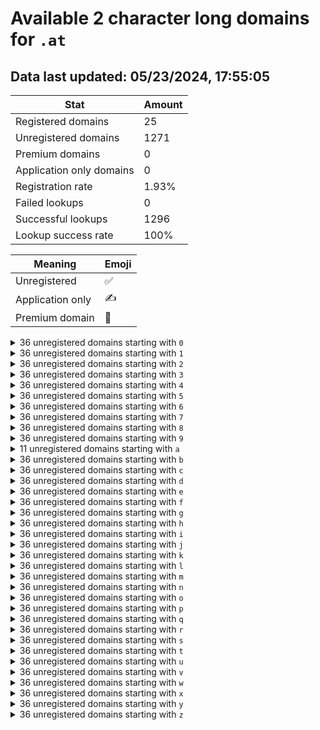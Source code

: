 # Available 2 character long domains for `.at`

## Data last updated: 05/23/2024, 17:55:05

|Stat|Amount|
|--|--|
|Registered domains|25|
|Unregistered domains|1271|
|Premium domains|0|
|Application only domains|0|
|Registration rate|1.93%|
|Failed lookups|0|
|Successful lookups|1296|
|Lookup success rate|100%|


|Meaning|Emoji|
|--|--|
|Unregistered|:white_check_mark:|
|Application only|:writing_hand:|
|Premium domain|:gem:|

<details>
<summary>36 unregistered domains starting with <bold><code>0</code></bold></summary>

|Type|Domain|
|--|--|
|:white_check_mark:|`00.at`|
|:white_check_mark:|`01.at`|
|:white_check_mark:|`02.at`|
|:white_check_mark:|`03.at`|
|:white_check_mark:|`04.at`|
|:white_check_mark:|`05.at`|
|:white_check_mark:|`06.at`|
|:white_check_mark:|`07.at`|
|:white_check_mark:|`08.at`|
|:white_check_mark:|`09.at`|
|:white_check_mark:|`0a.at`|
|:white_check_mark:|`0b.at`|
|:white_check_mark:|`0c.at`|
|:white_check_mark:|`0d.at`|
|:white_check_mark:|`0e.at`|
|:white_check_mark:|`0f.at`|
|:white_check_mark:|`0g.at`|
|:white_check_mark:|`0h.at`|
|:white_check_mark:|`0i.at`|
|:white_check_mark:|`0j.at`|
|:white_check_mark:|`0k.at`|
|:white_check_mark:|`0l.at`|
|:white_check_mark:|`0m.at`|
|:white_check_mark:|`0n.at`|
|:white_check_mark:|`0o.at`|
|:white_check_mark:|`0p.at`|
|:white_check_mark:|`0q.at`|
|:white_check_mark:|`0r.at`|
|:white_check_mark:|`0s.at`|
|:white_check_mark:|`0t.at`|
|:white_check_mark:|`0u.at`|
|:white_check_mark:|`0v.at`|
|:white_check_mark:|`0w.at`|
|:white_check_mark:|`0x.at`|
|:white_check_mark:|`0y.at`|
|:white_check_mark:|`0z.at`|
</details>
<details>
<summary>36 unregistered domains starting with <bold><code>1</code></bold></summary>

|Type|Domain|
|--|--|
|:white_check_mark:|`10.at`|
|:white_check_mark:|`11.at`|
|:white_check_mark:|`12.at`|
|:white_check_mark:|`13.at`|
|:white_check_mark:|`14.at`|
|:white_check_mark:|`15.at`|
|:white_check_mark:|`16.at`|
|:white_check_mark:|`17.at`|
|:white_check_mark:|`18.at`|
|:white_check_mark:|`19.at`|
|:white_check_mark:|`1a.at`|
|:white_check_mark:|`1b.at`|
|:white_check_mark:|`1c.at`|
|:white_check_mark:|`1d.at`|
|:white_check_mark:|`1e.at`|
|:white_check_mark:|`1f.at`|
|:white_check_mark:|`1g.at`|
|:white_check_mark:|`1h.at`|
|:white_check_mark:|`1i.at`|
|:white_check_mark:|`1j.at`|
|:white_check_mark:|`1k.at`|
|:white_check_mark:|`1l.at`|
|:white_check_mark:|`1m.at`|
|:white_check_mark:|`1n.at`|
|:white_check_mark:|`1o.at`|
|:white_check_mark:|`1p.at`|
|:white_check_mark:|`1q.at`|
|:white_check_mark:|`1r.at`|
|:white_check_mark:|`1s.at`|
|:white_check_mark:|`1t.at`|
|:white_check_mark:|`1u.at`|
|:white_check_mark:|`1v.at`|
|:white_check_mark:|`1w.at`|
|:white_check_mark:|`1x.at`|
|:white_check_mark:|`1y.at`|
|:white_check_mark:|`1z.at`|
</details>
<details>
<summary>36 unregistered domains starting with <bold><code>2</code></bold></summary>

|Type|Domain|
|--|--|
|:white_check_mark:|`20.at`|
|:white_check_mark:|`21.at`|
|:white_check_mark:|`22.at`|
|:white_check_mark:|`23.at`|
|:white_check_mark:|`24.at`|
|:white_check_mark:|`25.at`|
|:white_check_mark:|`26.at`|
|:white_check_mark:|`27.at`|
|:white_check_mark:|`28.at`|
|:white_check_mark:|`29.at`|
|:white_check_mark:|`2a.at`|
|:white_check_mark:|`2b.at`|
|:white_check_mark:|`2c.at`|
|:white_check_mark:|`2d.at`|
|:white_check_mark:|`2e.at`|
|:white_check_mark:|`2f.at`|
|:white_check_mark:|`2g.at`|
|:white_check_mark:|`2h.at`|
|:white_check_mark:|`2i.at`|
|:white_check_mark:|`2j.at`|
|:white_check_mark:|`2k.at`|
|:white_check_mark:|`2l.at`|
|:white_check_mark:|`2m.at`|
|:white_check_mark:|`2n.at`|
|:white_check_mark:|`2o.at`|
|:white_check_mark:|`2p.at`|
|:white_check_mark:|`2q.at`|
|:white_check_mark:|`2r.at`|
|:white_check_mark:|`2s.at`|
|:white_check_mark:|`2t.at`|
|:white_check_mark:|`2u.at`|
|:white_check_mark:|`2v.at`|
|:white_check_mark:|`2w.at`|
|:white_check_mark:|`2x.at`|
|:white_check_mark:|`2y.at`|
|:white_check_mark:|`2z.at`|
</details>
<details>
<summary>36 unregistered domains starting with <bold><code>3</code></bold></summary>

|Type|Domain|
|--|--|
|:white_check_mark:|`30.at`|
|:white_check_mark:|`31.at`|
|:white_check_mark:|`32.at`|
|:white_check_mark:|`33.at`|
|:white_check_mark:|`34.at`|
|:white_check_mark:|`35.at`|
|:white_check_mark:|`36.at`|
|:white_check_mark:|`37.at`|
|:white_check_mark:|`38.at`|
|:white_check_mark:|`39.at`|
|:white_check_mark:|`3a.at`|
|:white_check_mark:|`3b.at`|
|:white_check_mark:|`3c.at`|
|:white_check_mark:|`3d.at`|
|:white_check_mark:|`3e.at`|
|:white_check_mark:|`3f.at`|
|:white_check_mark:|`3g.at`|
|:white_check_mark:|`3h.at`|
|:white_check_mark:|`3i.at`|
|:white_check_mark:|`3j.at`|
|:white_check_mark:|`3k.at`|
|:white_check_mark:|`3l.at`|
|:white_check_mark:|`3m.at`|
|:white_check_mark:|`3n.at`|
|:white_check_mark:|`3o.at`|
|:white_check_mark:|`3p.at`|
|:white_check_mark:|`3q.at`|
|:white_check_mark:|`3r.at`|
|:white_check_mark:|`3s.at`|
|:white_check_mark:|`3t.at`|
|:white_check_mark:|`3u.at`|
|:white_check_mark:|`3v.at`|
|:white_check_mark:|`3w.at`|
|:white_check_mark:|`3x.at`|
|:white_check_mark:|`3y.at`|
|:white_check_mark:|`3z.at`|
</details>
<details>
<summary>36 unregistered domains starting with <bold><code>4</code></bold></summary>

|Type|Domain|
|--|--|
|:white_check_mark:|`40.at`|
|:white_check_mark:|`41.at`|
|:white_check_mark:|`42.at`|
|:white_check_mark:|`43.at`|
|:white_check_mark:|`44.at`|
|:white_check_mark:|`45.at`|
|:white_check_mark:|`46.at`|
|:white_check_mark:|`47.at`|
|:white_check_mark:|`48.at`|
|:white_check_mark:|`49.at`|
|:white_check_mark:|`4a.at`|
|:white_check_mark:|`4b.at`|
|:white_check_mark:|`4c.at`|
|:white_check_mark:|`4d.at`|
|:white_check_mark:|`4e.at`|
|:white_check_mark:|`4f.at`|
|:white_check_mark:|`4g.at`|
|:white_check_mark:|`4h.at`|
|:white_check_mark:|`4i.at`|
|:white_check_mark:|`4j.at`|
|:white_check_mark:|`4k.at`|
|:white_check_mark:|`4l.at`|
|:white_check_mark:|`4m.at`|
|:white_check_mark:|`4n.at`|
|:white_check_mark:|`4o.at`|
|:white_check_mark:|`4p.at`|
|:white_check_mark:|`4q.at`|
|:white_check_mark:|`4r.at`|
|:white_check_mark:|`4s.at`|
|:white_check_mark:|`4t.at`|
|:white_check_mark:|`4u.at`|
|:white_check_mark:|`4v.at`|
|:white_check_mark:|`4w.at`|
|:white_check_mark:|`4x.at`|
|:white_check_mark:|`4y.at`|
|:white_check_mark:|`4z.at`|
</details>
<details>
<summary>36 unregistered domains starting with <bold><code>5</code></bold></summary>

|Type|Domain|
|--|--|
|:white_check_mark:|`50.at`|
|:white_check_mark:|`51.at`|
|:white_check_mark:|`52.at`|
|:white_check_mark:|`53.at`|
|:white_check_mark:|`54.at`|
|:white_check_mark:|`55.at`|
|:white_check_mark:|`56.at`|
|:white_check_mark:|`57.at`|
|:white_check_mark:|`58.at`|
|:white_check_mark:|`59.at`|
|:white_check_mark:|`5a.at`|
|:white_check_mark:|`5b.at`|
|:white_check_mark:|`5c.at`|
|:white_check_mark:|`5d.at`|
|:white_check_mark:|`5e.at`|
|:white_check_mark:|`5f.at`|
|:white_check_mark:|`5g.at`|
|:white_check_mark:|`5h.at`|
|:white_check_mark:|`5i.at`|
|:white_check_mark:|`5j.at`|
|:white_check_mark:|`5k.at`|
|:white_check_mark:|`5l.at`|
|:white_check_mark:|`5m.at`|
|:white_check_mark:|`5n.at`|
|:white_check_mark:|`5o.at`|
|:white_check_mark:|`5p.at`|
|:white_check_mark:|`5q.at`|
|:white_check_mark:|`5r.at`|
|:white_check_mark:|`5s.at`|
|:white_check_mark:|`5t.at`|
|:white_check_mark:|`5u.at`|
|:white_check_mark:|`5v.at`|
|:white_check_mark:|`5w.at`|
|:white_check_mark:|`5x.at`|
|:white_check_mark:|`5y.at`|
|:white_check_mark:|`5z.at`|
</details>
<details>
<summary>36 unregistered domains starting with <bold><code>6</code></bold></summary>

|Type|Domain|
|--|--|
|:white_check_mark:|`60.at`|
|:white_check_mark:|`61.at`|
|:white_check_mark:|`62.at`|
|:white_check_mark:|`63.at`|
|:white_check_mark:|`64.at`|
|:white_check_mark:|`65.at`|
|:white_check_mark:|`66.at`|
|:white_check_mark:|`67.at`|
|:white_check_mark:|`68.at`|
|:white_check_mark:|`69.at`|
|:white_check_mark:|`6a.at`|
|:white_check_mark:|`6b.at`|
|:white_check_mark:|`6c.at`|
|:white_check_mark:|`6d.at`|
|:white_check_mark:|`6e.at`|
|:white_check_mark:|`6f.at`|
|:white_check_mark:|`6g.at`|
|:white_check_mark:|`6h.at`|
|:white_check_mark:|`6i.at`|
|:white_check_mark:|`6j.at`|
|:white_check_mark:|`6k.at`|
|:white_check_mark:|`6l.at`|
|:white_check_mark:|`6m.at`|
|:white_check_mark:|`6n.at`|
|:white_check_mark:|`6o.at`|
|:white_check_mark:|`6p.at`|
|:white_check_mark:|`6q.at`|
|:white_check_mark:|`6r.at`|
|:white_check_mark:|`6s.at`|
|:white_check_mark:|`6t.at`|
|:white_check_mark:|`6u.at`|
|:white_check_mark:|`6v.at`|
|:white_check_mark:|`6w.at`|
|:white_check_mark:|`6x.at`|
|:white_check_mark:|`6y.at`|
|:white_check_mark:|`6z.at`|
</details>
<details>
<summary>36 unregistered domains starting with <bold><code>7</code></bold></summary>

|Type|Domain|
|--|--|
|:white_check_mark:|`70.at`|
|:white_check_mark:|`71.at`|
|:white_check_mark:|`72.at`|
|:white_check_mark:|`73.at`|
|:white_check_mark:|`74.at`|
|:white_check_mark:|`75.at`|
|:white_check_mark:|`76.at`|
|:white_check_mark:|`77.at`|
|:white_check_mark:|`78.at`|
|:white_check_mark:|`79.at`|
|:white_check_mark:|`7a.at`|
|:white_check_mark:|`7b.at`|
|:white_check_mark:|`7c.at`|
|:white_check_mark:|`7d.at`|
|:white_check_mark:|`7e.at`|
|:white_check_mark:|`7f.at`|
|:white_check_mark:|`7g.at`|
|:white_check_mark:|`7h.at`|
|:white_check_mark:|`7i.at`|
|:white_check_mark:|`7j.at`|
|:white_check_mark:|`7k.at`|
|:white_check_mark:|`7l.at`|
|:white_check_mark:|`7m.at`|
|:white_check_mark:|`7n.at`|
|:white_check_mark:|`7o.at`|
|:white_check_mark:|`7p.at`|
|:white_check_mark:|`7q.at`|
|:white_check_mark:|`7r.at`|
|:white_check_mark:|`7s.at`|
|:white_check_mark:|`7t.at`|
|:white_check_mark:|`7u.at`|
|:white_check_mark:|`7v.at`|
|:white_check_mark:|`7w.at`|
|:white_check_mark:|`7x.at`|
|:white_check_mark:|`7y.at`|
|:white_check_mark:|`7z.at`|
</details>
<details>
<summary>36 unregistered domains starting with <bold><code>8</code></bold></summary>

|Type|Domain|
|--|--|
|:white_check_mark:|`80.at`|
|:white_check_mark:|`81.at`|
|:white_check_mark:|`82.at`|
|:white_check_mark:|`83.at`|
|:white_check_mark:|`84.at`|
|:white_check_mark:|`85.at`|
|:white_check_mark:|`86.at`|
|:white_check_mark:|`87.at`|
|:white_check_mark:|`88.at`|
|:white_check_mark:|`89.at`|
|:white_check_mark:|`8a.at`|
|:white_check_mark:|`8b.at`|
|:white_check_mark:|`8c.at`|
|:white_check_mark:|`8d.at`|
|:white_check_mark:|`8e.at`|
|:white_check_mark:|`8f.at`|
|:white_check_mark:|`8g.at`|
|:white_check_mark:|`8h.at`|
|:white_check_mark:|`8i.at`|
|:white_check_mark:|`8j.at`|
|:white_check_mark:|`8k.at`|
|:white_check_mark:|`8l.at`|
|:white_check_mark:|`8m.at`|
|:white_check_mark:|`8n.at`|
|:white_check_mark:|`8o.at`|
|:white_check_mark:|`8p.at`|
|:white_check_mark:|`8q.at`|
|:white_check_mark:|`8r.at`|
|:white_check_mark:|`8s.at`|
|:white_check_mark:|`8t.at`|
|:white_check_mark:|`8u.at`|
|:white_check_mark:|`8v.at`|
|:white_check_mark:|`8w.at`|
|:white_check_mark:|`8x.at`|
|:white_check_mark:|`8y.at`|
|:white_check_mark:|`8z.at`|
</details>
<details>
<summary>36 unregistered domains starting with <bold><code>9</code></bold></summary>

|Type|Domain|
|--|--|
|:white_check_mark:|`90.at`|
|:white_check_mark:|`91.at`|
|:white_check_mark:|`92.at`|
|:white_check_mark:|`93.at`|
|:white_check_mark:|`94.at`|
|:white_check_mark:|`95.at`|
|:white_check_mark:|`96.at`|
|:white_check_mark:|`97.at`|
|:white_check_mark:|`98.at`|
|:white_check_mark:|`99.at`|
|:white_check_mark:|`9a.at`|
|:white_check_mark:|`9b.at`|
|:white_check_mark:|`9c.at`|
|:white_check_mark:|`9d.at`|
|:white_check_mark:|`9e.at`|
|:white_check_mark:|`9f.at`|
|:white_check_mark:|`9g.at`|
|:white_check_mark:|`9h.at`|
|:white_check_mark:|`9i.at`|
|:white_check_mark:|`9j.at`|
|:white_check_mark:|`9k.at`|
|:white_check_mark:|`9l.at`|
|:white_check_mark:|`9m.at`|
|:white_check_mark:|`9n.at`|
|:white_check_mark:|`9o.at`|
|:white_check_mark:|`9p.at`|
|:white_check_mark:|`9q.at`|
|:white_check_mark:|`9r.at`|
|:white_check_mark:|`9s.at`|
|:white_check_mark:|`9t.at`|
|:white_check_mark:|`9u.at`|
|:white_check_mark:|`9v.at`|
|:white_check_mark:|`9w.at`|
|:white_check_mark:|`9x.at`|
|:white_check_mark:|`9y.at`|
|:white_check_mark:|`9z.at`|
</details>
<details>
<summary>11 unregistered domains starting with <bold><code>a</code></bold></summary>

|Type|Domain|
|--|--|
|:white_check_mark:|`a0.at`|
|:white_check_mark:|`a1.at`|
|:white_check_mark:|`a2.at`|
|:white_check_mark:|`a3.at`|
|:white_check_mark:|`a4.at`|
|:white_check_mark:|`a5.at`|
|:white_check_mark:|`a6.at`|
|:white_check_mark:|`a7.at`|
|:white_check_mark:|`a8.at`|
|:white_check_mark:|`a9.at`|
|:white_check_mark:|`az.at`|
</details>
<details>
<summary>36 unregistered domains starting with <bold><code>b</code></bold></summary>

|Type|Domain|
|--|--|
|:white_check_mark:|`b0.at`|
|:white_check_mark:|`b1.at`|
|:white_check_mark:|`b2.at`|
|:white_check_mark:|`b3.at`|
|:white_check_mark:|`b4.at`|
|:white_check_mark:|`b5.at`|
|:white_check_mark:|`b6.at`|
|:white_check_mark:|`b7.at`|
|:white_check_mark:|`b8.at`|
|:white_check_mark:|`b9.at`|
|:white_check_mark:|`ba.at`|
|:white_check_mark:|`bb.at`|
|:white_check_mark:|`bc.at`|
|:white_check_mark:|`bd.at`|
|:white_check_mark:|`be.at`|
|:white_check_mark:|`bf.at`|
|:white_check_mark:|`bg.at`|
|:white_check_mark:|`bh.at`|
|:white_check_mark:|`bi.at`|
|:white_check_mark:|`bj.at`|
|:white_check_mark:|`bk.at`|
|:white_check_mark:|`bl.at`|
|:white_check_mark:|`bm.at`|
|:white_check_mark:|`bn.at`|
|:white_check_mark:|`bo.at`|
|:white_check_mark:|`bp.at`|
|:white_check_mark:|`bq.at`|
|:white_check_mark:|`br.at`|
|:white_check_mark:|`bs.at`|
|:white_check_mark:|`bt.at`|
|:white_check_mark:|`bu.at`|
|:white_check_mark:|`bv.at`|
|:white_check_mark:|`bw.at`|
|:white_check_mark:|`bx.at`|
|:white_check_mark:|`by.at`|
|:white_check_mark:|`bz.at`|
</details>
<details>
<summary>36 unregistered domains starting with <bold><code>c</code></bold></summary>

|Type|Domain|
|--|--|
|:white_check_mark:|`c0.at`|
|:white_check_mark:|`c1.at`|
|:white_check_mark:|`c2.at`|
|:white_check_mark:|`c3.at`|
|:white_check_mark:|`c4.at`|
|:white_check_mark:|`c5.at`|
|:white_check_mark:|`c6.at`|
|:white_check_mark:|`c7.at`|
|:white_check_mark:|`c8.at`|
|:white_check_mark:|`c9.at`|
|:white_check_mark:|`ca.at`|
|:white_check_mark:|`cb.at`|
|:white_check_mark:|`cc.at`|
|:white_check_mark:|`cd.at`|
|:white_check_mark:|`ce.at`|
|:white_check_mark:|`cf.at`|
|:white_check_mark:|`cg.at`|
|:white_check_mark:|`ch.at`|
|:white_check_mark:|`ci.at`|
|:white_check_mark:|`cj.at`|
|:white_check_mark:|`ck.at`|
|:white_check_mark:|`cl.at`|
|:white_check_mark:|`cm.at`|
|:white_check_mark:|`cn.at`|
|:white_check_mark:|`co.at`|
|:white_check_mark:|`cp.at`|
|:white_check_mark:|`cq.at`|
|:white_check_mark:|`cr.at`|
|:white_check_mark:|`cs.at`|
|:white_check_mark:|`ct.at`|
|:white_check_mark:|`cu.at`|
|:white_check_mark:|`cv.at`|
|:white_check_mark:|`cw.at`|
|:white_check_mark:|`cx.at`|
|:white_check_mark:|`cy.at`|
|:white_check_mark:|`cz.at`|
</details>
<details>
<summary>36 unregistered domains starting with <bold><code>d</code></bold></summary>

|Type|Domain|
|--|--|
|:white_check_mark:|`d0.at`|
|:white_check_mark:|`d1.at`|
|:white_check_mark:|`d2.at`|
|:white_check_mark:|`d3.at`|
|:white_check_mark:|`d4.at`|
|:white_check_mark:|`d5.at`|
|:white_check_mark:|`d6.at`|
|:white_check_mark:|`d7.at`|
|:white_check_mark:|`d8.at`|
|:white_check_mark:|`d9.at`|
|:white_check_mark:|`da.at`|
|:white_check_mark:|`db.at`|
|:white_check_mark:|`dc.at`|
|:white_check_mark:|`dd.at`|
|:white_check_mark:|`de.at`|
|:white_check_mark:|`df.at`|
|:white_check_mark:|`dg.at`|
|:white_check_mark:|`dh.at`|
|:white_check_mark:|`di.at`|
|:white_check_mark:|`dj.at`|
|:white_check_mark:|`dk.at`|
|:white_check_mark:|`dl.at`|
|:white_check_mark:|`dm.at`|
|:white_check_mark:|`dn.at`|
|:white_check_mark:|`do.at`|
|:white_check_mark:|`dp.at`|
|:white_check_mark:|`dq.at`|
|:white_check_mark:|`dr.at`|
|:white_check_mark:|`ds.at`|
|:white_check_mark:|`dt.at`|
|:white_check_mark:|`du.at`|
|:white_check_mark:|`dv.at`|
|:white_check_mark:|`dw.at`|
|:white_check_mark:|`dx.at`|
|:white_check_mark:|`dy.at`|
|:white_check_mark:|`dz.at`|
</details>
<details>
<summary>36 unregistered domains starting with <bold><code>e</code></bold></summary>

|Type|Domain|
|--|--|
|:white_check_mark:|`e0.at`|
|:white_check_mark:|`e1.at`|
|:white_check_mark:|`e2.at`|
|:white_check_mark:|`e3.at`|
|:white_check_mark:|`e4.at`|
|:white_check_mark:|`e5.at`|
|:white_check_mark:|`e6.at`|
|:white_check_mark:|`e7.at`|
|:white_check_mark:|`e8.at`|
|:white_check_mark:|`e9.at`|
|:white_check_mark:|`ea.at`|
|:white_check_mark:|`eb.at`|
|:white_check_mark:|`ec.at`|
|:white_check_mark:|`ed.at`|
|:white_check_mark:|`ee.at`|
|:white_check_mark:|`ef.at`|
|:white_check_mark:|`eg.at`|
|:white_check_mark:|`eh.at`|
|:white_check_mark:|`ei.at`|
|:white_check_mark:|`ej.at`|
|:white_check_mark:|`ek.at`|
|:white_check_mark:|`el.at`|
|:white_check_mark:|`em.at`|
|:white_check_mark:|`en.at`|
|:white_check_mark:|`eo.at`|
|:white_check_mark:|`ep.at`|
|:white_check_mark:|`eq.at`|
|:white_check_mark:|`er.at`|
|:white_check_mark:|`es.at`|
|:white_check_mark:|`et.at`|
|:white_check_mark:|`eu.at`|
|:white_check_mark:|`ev.at`|
|:white_check_mark:|`ew.at`|
|:white_check_mark:|`ex.at`|
|:white_check_mark:|`ey.at`|
|:white_check_mark:|`ez.at`|
</details>
<details>
<summary>36 unregistered domains starting with <bold><code>f</code></bold></summary>

|Type|Domain|
|--|--|
|:white_check_mark:|`f0.at`|
|:white_check_mark:|`f1.at`|
|:white_check_mark:|`f2.at`|
|:white_check_mark:|`f3.at`|
|:white_check_mark:|`f4.at`|
|:white_check_mark:|`f5.at`|
|:white_check_mark:|`f6.at`|
|:white_check_mark:|`f7.at`|
|:white_check_mark:|`f8.at`|
|:white_check_mark:|`f9.at`|
|:white_check_mark:|`fa.at`|
|:white_check_mark:|`fb.at`|
|:white_check_mark:|`fc.at`|
|:white_check_mark:|`fd.at`|
|:white_check_mark:|`fe.at`|
|:white_check_mark:|`ff.at`|
|:white_check_mark:|`fg.at`|
|:white_check_mark:|`fh.at`|
|:white_check_mark:|`fi.at`|
|:white_check_mark:|`fj.at`|
|:white_check_mark:|`fk.at`|
|:white_check_mark:|`fl.at`|
|:white_check_mark:|`fm.at`|
|:white_check_mark:|`fn.at`|
|:white_check_mark:|`fo.at`|
|:white_check_mark:|`fp.at`|
|:white_check_mark:|`fq.at`|
|:white_check_mark:|`fr.at`|
|:white_check_mark:|`fs.at`|
|:white_check_mark:|`ft.at`|
|:white_check_mark:|`fu.at`|
|:white_check_mark:|`fv.at`|
|:white_check_mark:|`fw.at`|
|:white_check_mark:|`fx.at`|
|:white_check_mark:|`fy.at`|
|:white_check_mark:|`fz.at`|
</details>
<details>
<summary>36 unregistered domains starting with <bold><code>g</code></bold></summary>

|Type|Domain|
|--|--|
|:white_check_mark:|`g0.at`|
|:white_check_mark:|`g1.at`|
|:white_check_mark:|`g2.at`|
|:white_check_mark:|`g3.at`|
|:white_check_mark:|`g4.at`|
|:white_check_mark:|`g5.at`|
|:white_check_mark:|`g6.at`|
|:white_check_mark:|`g7.at`|
|:white_check_mark:|`g8.at`|
|:white_check_mark:|`g9.at`|
|:white_check_mark:|`ga.at`|
|:white_check_mark:|`gb.at`|
|:white_check_mark:|`gc.at`|
|:white_check_mark:|`gd.at`|
|:white_check_mark:|`ge.at`|
|:white_check_mark:|`gf.at`|
|:white_check_mark:|`gg.at`|
|:white_check_mark:|`gh.at`|
|:white_check_mark:|`gi.at`|
|:white_check_mark:|`gj.at`|
|:white_check_mark:|`gk.at`|
|:white_check_mark:|`gl.at`|
|:white_check_mark:|`gm.at`|
|:white_check_mark:|`gn.at`|
|:white_check_mark:|`go.at`|
|:white_check_mark:|`gp.at`|
|:white_check_mark:|`gq.at`|
|:white_check_mark:|`gr.at`|
|:white_check_mark:|`gs.at`|
|:white_check_mark:|`gt.at`|
|:white_check_mark:|`gu.at`|
|:white_check_mark:|`gv.at`|
|:white_check_mark:|`gw.at`|
|:white_check_mark:|`gx.at`|
|:white_check_mark:|`gy.at`|
|:white_check_mark:|`gz.at`|
</details>
<details>
<summary>36 unregistered domains starting with <bold><code>h</code></bold></summary>

|Type|Domain|
|--|--|
|:white_check_mark:|`h0.at`|
|:white_check_mark:|`h1.at`|
|:white_check_mark:|`h2.at`|
|:white_check_mark:|`h3.at`|
|:white_check_mark:|`h4.at`|
|:white_check_mark:|`h5.at`|
|:white_check_mark:|`h6.at`|
|:white_check_mark:|`h7.at`|
|:white_check_mark:|`h8.at`|
|:white_check_mark:|`h9.at`|
|:white_check_mark:|`ha.at`|
|:white_check_mark:|`hb.at`|
|:white_check_mark:|`hc.at`|
|:white_check_mark:|`hd.at`|
|:white_check_mark:|`he.at`|
|:white_check_mark:|`hf.at`|
|:white_check_mark:|`hg.at`|
|:white_check_mark:|`hh.at`|
|:white_check_mark:|`hi.at`|
|:white_check_mark:|`hj.at`|
|:white_check_mark:|`hk.at`|
|:white_check_mark:|`hl.at`|
|:white_check_mark:|`hm.at`|
|:white_check_mark:|`hn.at`|
|:white_check_mark:|`ho.at`|
|:white_check_mark:|`hp.at`|
|:white_check_mark:|`hq.at`|
|:white_check_mark:|`hr.at`|
|:white_check_mark:|`hs.at`|
|:white_check_mark:|`ht.at`|
|:white_check_mark:|`hu.at`|
|:white_check_mark:|`hv.at`|
|:white_check_mark:|`hw.at`|
|:white_check_mark:|`hx.at`|
|:white_check_mark:|`hy.at`|
|:white_check_mark:|`hz.at`|
</details>
<details>
<summary>36 unregistered domains starting with <bold><code>i</code></bold></summary>

|Type|Domain|
|--|--|
|:white_check_mark:|`i0.at`|
|:white_check_mark:|`i1.at`|
|:white_check_mark:|`i2.at`|
|:white_check_mark:|`i3.at`|
|:white_check_mark:|`i4.at`|
|:white_check_mark:|`i5.at`|
|:white_check_mark:|`i6.at`|
|:white_check_mark:|`i7.at`|
|:white_check_mark:|`i8.at`|
|:white_check_mark:|`i9.at`|
|:white_check_mark:|`ia.at`|
|:white_check_mark:|`ib.at`|
|:white_check_mark:|`ic.at`|
|:white_check_mark:|`id.at`|
|:white_check_mark:|`ie.at`|
|:white_check_mark:|`if.at`|
|:white_check_mark:|`ig.at`|
|:white_check_mark:|`ih.at`|
|:white_check_mark:|`ii.at`|
|:white_check_mark:|`ij.at`|
|:white_check_mark:|`ik.at`|
|:white_check_mark:|`il.at`|
|:white_check_mark:|`im.at`|
|:white_check_mark:|`in.at`|
|:white_check_mark:|`io.at`|
|:white_check_mark:|`ip.at`|
|:white_check_mark:|`iq.at`|
|:white_check_mark:|`ir.at`|
|:white_check_mark:|`is.at`|
|:white_check_mark:|`it.at`|
|:white_check_mark:|`iu.at`|
|:white_check_mark:|`iv.at`|
|:white_check_mark:|`iw.at`|
|:white_check_mark:|`ix.at`|
|:white_check_mark:|`iy.at`|
|:white_check_mark:|`iz.at`|
</details>
<details>
<summary>36 unregistered domains starting with <bold><code>j</code></bold></summary>

|Type|Domain|
|--|--|
|:white_check_mark:|`j0.at`|
|:white_check_mark:|`j1.at`|
|:white_check_mark:|`j2.at`|
|:white_check_mark:|`j3.at`|
|:white_check_mark:|`j4.at`|
|:white_check_mark:|`j5.at`|
|:white_check_mark:|`j6.at`|
|:white_check_mark:|`j7.at`|
|:white_check_mark:|`j8.at`|
|:white_check_mark:|`j9.at`|
|:white_check_mark:|`ja.at`|
|:white_check_mark:|`jb.at`|
|:white_check_mark:|`jc.at`|
|:white_check_mark:|`jd.at`|
|:white_check_mark:|`je.at`|
|:white_check_mark:|`jf.at`|
|:white_check_mark:|`jg.at`|
|:white_check_mark:|`jh.at`|
|:white_check_mark:|`ji.at`|
|:white_check_mark:|`jj.at`|
|:white_check_mark:|`jk.at`|
|:white_check_mark:|`jl.at`|
|:white_check_mark:|`jm.at`|
|:white_check_mark:|`jn.at`|
|:white_check_mark:|`jo.at`|
|:white_check_mark:|`jp.at`|
|:white_check_mark:|`jq.at`|
|:white_check_mark:|`jr.at`|
|:white_check_mark:|`js.at`|
|:white_check_mark:|`jt.at`|
|:white_check_mark:|`ju.at`|
|:white_check_mark:|`jv.at`|
|:white_check_mark:|`jw.at`|
|:white_check_mark:|`jx.at`|
|:white_check_mark:|`jy.at`|
|:white_check_mark:|`jz.at`|
</details>
<details>
<summary>36 unregistered domains starting with <bold><code>k</code></bold></summary>

|Type|Domain|
|--|--|
|:white_check_mark:|`k0.at`|
|:white_check_mark:|`k1.at`|
|:white_check_mark:|`k2.at`|
|:white_check_mark:|`k3.at`|
|:white_check_mark:|`k4.at`|
|:white_check_mark:|`k5.at`|
|:white_check_mark:|`k6.at`|
|:white_check_mark:|`k7.at`|
|:white_check_mark:|`k8.at`|
|:white_check_mark:|`k9.at`|
|:white_check_mark:|`ka.at`|
|:white_check_mark:|`kb.at`|
|:white_check_mark:|`kc.at`|
|:white_check_mark:|`kd.at`|
|:white_check_mark:|`ke.at`|
|:white_check_mark:|`kf.at`|
|:white_check_mark:|`kg.at`|
|:white_check_mark:|`kh.at`|
|:white_check_mark:|`ki.at`|
|:white_check_mark:|`kj.at`|
|:white_check_mark:|`kk.at`|
|:white_check_mark:|`kl.at`|
|:white_check_mark:|`km.at`|
|:white_check_mark:|`kn.at`|
|:white_check_mark:|`ko.at`|
|:white_check_mark:|`kp.at`|
|:white_check_mark:|`kq.at`|
|:white_check_mark:|`kr.at`|
|:white_check_mark:|`ks.at`|
|:white_check_mark:|`kt.at`|
|:white_check_mark:|`ku.at`|
|:white_check_mark:|`kv.at`|
|:white_check_mark:|`kw.at`|
|:white_check_mark:|`kx.at`|
|:white_check_mark:|`ky.at`|
|:white_check_mark:|`kz.at`|
</details>
<details>
<summary>36 unregistered domains starting with <bold><code>l</code></bold></summary>

|Type|Domain|
|--|--|
|:white_check_mark:|`l0.at`|
|:white_check_mark:|`l1.at`|
|:white_check_mark:|`l2.at`|
|:white_check_mark:|`l3.at`|
|:white_check_mark:|`l4.at`|
|:white_check_mark:|`l5.at`|
|:white_check_mark:|`l6.at`|
|:white_check_mark:|`l7.at`|
|:white_check_mark:|`l8.at`|
|:white_check_mark:|`l9.at`|
|:white_check_mark:|`la.at`|
|:white_check_mark:|`lb.at`|
|:white_check_mark:|`lc.at`|
|:white_check_mark:|`ld.at`|
|:white_check_mark:|`le.at`|
|:white_check_mark:|`lf.at`|
|:white_check_mark:|`lg.at`|
|:white_check_mark:|`lh.at`|
|:white_check_mark:|`li.at`|
|:white_check_mark:|`lj.at`|
|:white_check_mark:|`lk.at`|
|:white_check_mark:|`ll.at`|
|:white_check_mark:|`lm.at`|
|:white_check_mark:|`ln.at`|
|:white_check_mark:|`lo.at`|
|:white_check_mark:|`lp.at`|
|:white_check_mark:|`lq.at`|
|:white_check_mark:|`lr.at`|
|:white_check_mark:|`ls.at`|
|:white_check_mark:|`lt.at`|
|:white_check_mark:|`lu.at`|
|:white_check_mark:|`lv.at`|
|:white_check_mark:|`lw.at`|
|:white_check_mark:|`lx.at`|
|:white_check_mark:|`ly.at`|
|:white_check_mark:|`lz.at`|
</details>
<details>
<summary>36 unregistered domains starting with <bold><code>m</code></bold></summary>

|Type|Domain|
|--|--|
|:white_check_mark:|`m0.at`|
|:white_check_mark:|`m1.at`|
|:white_check_mark:|`m2.at`|
|:white_check_mark:|`m3.at`|
|:white_check_mark:|`m4.at`|
|:white_check_mark:|`m5.at`|
|:white_check_mark:|`m6.at`|
|:white_check_mark:|`m7.at`|
|:white_check_mark:|`m8.at`|
|:white_check_mark:|`m9.at`|
|:white_check_mark:|`ma.at`|
|:white_check_mark:|`mb.at`|
|:white_check_mark:|`mc.at`|
|:white_check_mark:|`md.at`|
|:white_check_mark:|`me.at`|
|:white_check_mark:|`mf.at`|
|:white_check_mark:|`mg.at`|
|:white_check_mark:|`mh.at`|
|:white_check_mark:|`mi.at`|
|:white_check_mark:|`mj.at`|
|:white_check_mark:|`mk.at`|
|:white_check_mark:|`ml.at`|
|:white_check_mark:|`mm.at`|
|:white_check_mark:|`mn.at`|
|:white_check_mark:|`mo.at`|
|:white_check_mark:|`mp.at`|
|:white_check_mark:|`mq.at`|
|:white_check_mark:|`mr.at`|
|:white_check_mark:|`ms.at`|
|:white_check_mark:|`mt.at`|
|:white_check_mark:|`mu.at`|
|:white_check_mark:|`mv.at`|
|:white_check_mark:|`mw.at`|
|:white_check_mark:|`mx.at`|
|:white_check_mark:|`my.at`|
|:white_check_mark:|`mz.at`|
</details>
<details>
<summary>36 unregistered domains starting with <bold><code>n</code></bold></summary>

|Type|Domain|
|--|--|
|:white_check_mark:|`n0.at`|
|:white_check_mark:|`n1.at`|
|:white_check_mark:|`n2.at`|
|:white_check_mark:|`n3.at`|
|:white_check_mark:|`n4.at`|
|:white_check_mark:|`n5.at`|
|:white_check_mark:|`n6.at`|
|:white_check_mark:|`n7.at`|
|:white_check_mark:|`n8.at`|
|:white_check_mark:|`n9.at`|
|:white_check_mark:|`na.at`|
|:white_check_mark:|`nb.at`|
|:white_check_mark:|`nc.at`|
|:white_check_mark:|`nd.at`|
|:white_check_mark:|`ne.at`|
|:white_check_mark:|`nf.at`|
|:white_check_mark:|`ng.at`|
|:white_check_mark:|`nh.at`|
|:white_check_mark:|`ni.at`|
|:white_check_mark:|`nj.at`|
|:white_check_mark:|`nk.at`|
|:white_check_mark:|`nl.at`|
|:white_check_mark:|`nm.at`|
|:white_check_mark:|`nn.at`|
|:white_check_mark:|`no.at`|
|:white_check_mark:|`np.at`|
|:white_check_mark:|`nq.at`|
|:white_check_mark:|`nr.at`|
|:white_check_mark:|`ns.at`|
|:white_check_mark:|`nt.at`|
|:white_check_mark:|`nu.at`|
|:white_check_mark:|`nv.at`|
|:white_check_mark:|`nw.at`|
|:white_check_mark:|`nx.at`|
|:white_check_mark:|`ny.at`|
|:white_check_mark:|`nz.at`|
</details>
<details>
<summary>36 unregistered domains starting with <bold><code>o</code></bold></summary>

|Type|Domain|
|--|--|
|:white_check_mark:|`o0.at`|
|:white_check_mark:|`o1.at`|
|:white_check_mark:|`o2.at`|
|:white_check_mark:|`o3.at`|
|:white_check_mark:|`o4.at`|
|:white_check_mark:|`o5.at`|
|:white_check_mark:|`o6.at`|
|:white_check_mark:|`o7.at`|
|:white_check_mark:|`o8.at`|
|:white_check_mark:|`o9.at`|
|:white_check_mark:|`oa.at`|
|:white_check_mark:|`ob.at`|
|:white_check_mark:|`oc.at`|
|:white_check_mark:|`od.at`|
|:white_check_mark:|`oe.at`|
|:white_check_mark:|`of.at`|
|:white_check_mark:|`og.at`|
|:white_check_mark:|`oh.at`|
|:white_check_mark:|`oi.at`|
|:white_check_mark:|`oj.at`|
|:white_check_mark:|`ok.at`|
|:white_check_mark:|`ol.at`|
|:white_check_mark:|`om.at`|
|:white_check_mark:|`on.at`|
|:white_check_mark:|`oo.at`|
|:white_check_mark:|`op.at`|
|:white_check_mark:|`oq.at`|
|:white_check_mark:|`or.at`|
|:white_check_mark:|`os.at`|
|:white_check_mark:|`ot.at`|
|:white_check_mark:|`ou.at`|
|:white_check_mark:|`ov.at`|
|:white_check_mark:|`ow.at`|
|:white_check_mark:|`ox.at`|
|:white_check_mark:|`oy.at`|
|:white_check_mark:|`oz.at`|
</details>
<details>
<summary>36 unregistered domains starting with <bold><code>p</code></bold></summary>

|Type|Domain|
|--|--|
|:white_check_mark:|`p0.at`|
|:white_check_mark:|`p1.at`|
|:white_check_mark:|`p2.at`|
|:white_check_mark:|`p3.at`|
|:white_check_mark:|`p4.at`|
|:white_check_mark:|`p5.at`|
|:white_check_mark:|`p6.at`|
|:white_check_mark:|`p7.at`|
|:white_check_mark:|`p8.at`|
|:white_check_mark:|`p9.at`|
|:white_check_mark:|`pa.at`|
|:white_check_mark:|`pb.at`|
|:white_check_mark:|`pc.at`|
|:white_check_mark:|`pd.at`|
|:white_check_mark:|`pe.at`|
|:white_check_mark:|`pf.at`|
|:white_check_mark:|`pg.at`|
|:white_check_mark:|`ph.at`|
|:white_check_mark:|`pi.at`|
|:white_check_mark:|`pj.at`|
|:white_check_mark:|`pk.at`|
|:white_check_mark:|`pl.at`|
|:white_check_mark:|`pm.at`|
|:white_check_mark:|`pn.at`|
|:white_check_mark:|`po.at`|
|:white_check_mark:|`pp.at`|
|:white_check_mark:|`pq.at`|
|:white_check_mark:|`pr.at`|
|:white_check_mark:|`ps.at`|
|:white_check_mark:|`pt.at`|
|:white_check_mark:|`pu.at`|
|:white_check_mark:|`pv.at`|
|:white_check_mark:|`pw.at`|
|:white_check_mark:|`px.at`|
|:white_check_mark:|`py.at`|
|:white_check_mark:|`pz.at`|
</details>
<details>
<summary>36 unregistered domains starting with <bold><code>q</code></bold></summary>

|Type|Domain|
|--|--|
|:white_check_mark:|`q0.at`|
|:white_check_mark:|`q1.at`|
|:white_check_mark:|`q2.at`|
|:white_check_mark:|`q3.at`|
|:white_check_mark:|`q4.at`|
|:white_check_mark:|`q5.at`|
|:white_check_mark:|`q6.at`|
|:white_check_mark:|`q7.at`|
|:white_check_mark:|`q8.at`|
|:white_check_mark:|`q9.at`|
|:white_check_mark:|`qa.at`|
|:white_check_mark:|`qb.at`|
|:white_check_mark:|`qc.at`|
|:white_check_mark:|`qd.at`|
|:white_check_mark:|`qe.at`|
|:white_check_mark:|`qf.at`|
|:white_check_mark:|`qg.at`|
|:white_check_mark:|`qh.at`|
|:white_check_mark:|`qi.at`|
|:white_check_mark:|`qj.at`|
|:white_check_mark:|`qk.at`|
|:white_check_mark:|`ql.at`|
|:white_check_mark:|`qm.at`|
|:white_check_mark:|`qn.at`|
|:white_check_mark:|`qo.at`|
|:white_check_mark:|`qp.at`|
|:white_check_mark:|`qq.at`|
|:white_check_mark:|`qr.at`|
|:white_check_mark:|`qs.at`|
|:white_check_mark:|`qt.at`|
|:white_check_mark:|`qu.at`|
|:white_check_mark:|`qv.at`|
|:white_check_mark:|`qw.at`|
|:white_check_mark:|`qx.at`|
|:white_check_mark:|`qy.at`|
|:white_check_mark:|`qz.at`|
</details>
<details>
<summary>36 unregistered domains starting with <bold><code>r</code></bold></summary>

|Type|Domain|
|--|--|
|:white_check_mark:|`r0.at`|
|:white_check_mark:|`r1.at`|
|:white_check_mark:|`r2.at`|
|:white_check_mark:|`r3.at`|
|:white_check_mark:|`r4.at`|
|:white_check_mark:|`r5.at`|
|:white_check_mark:|`r6.at`|
|:white_check_mark:|`r7.at`|
|:white_check_mark:|`r8.at`|
|:white_check_mark:|`r9.at`|
|:white_check_mark:|`ra.at`|
|:white_check_mark:|`rb.at`|
|:white_check_mark:|`rc.at`|
|:white_check_mark:|`rd.at`|
|:white_check_mark:|`re.at`|
|:white_check_mark:|`rf.at`|
|:white_check_mark:|`rg.at`|
|:white_check_mark:|`rh.at`|
|:white_check_mark:|`ri.at`|
|:white_check_mark:|`rj.at`|
|:white_check_mark:|`rk.at`|
|:white_check_mark:|`rl.at`|
|:white_check_mark:|`rm.at`|
|:white_check_mark:|`rn.at`|
|:white_check_mark:|`ro.at`|
|:white_check_mark:|`rp.at`|
|:white_check_mark:|`rq.at`|
|:white_check_mark:|`rr.at`|
|:white_check_mark:|`rs.at`|
|:white_check_mark:|`rt.at`|
|:white_check_mark:|`ru.at`|
|:white_check_mark:|`rv.at`|
|:white_check_mark:|`rw.at`|
|:white_check_mark:|`rx.at`|
|:white_check_mark:|`ry.at`|
|:white_check_mark:|`rz.at`|
</details>
<details>
<summary>36 unregistered domains starting with <bold><code>s</code></bold></summary>

|Type|Domain|
|--|--|
|:white_check_mark:|`s0.at`|
|:white_check_mark:|`s1.at`|
|:white_check_mark:|`s2.at`|
|:white_check_mark:|`s3.at`|
|:white_check_mark:|`s4.at`|
|:white_check_mark:|`s5.at`|
|:white_check_mark:|`s6.at`|
|:white_check_mark:|`s7.at`|
|:white_check_mark:|`s8.at`|
|:white_check_mark:|`s9.at`|
|:white_check_mark:|`sa.at`|
|:white_check_mark:|`sb.at`|
|:white_check_mark:|`sc.at`|
|:white_check_mark:|`sd.at`|
|:white_check_mark:|`se.at`|
|:white_check_mark:|`sf.at`|
|:white_check_mark:|`sg.at`|
|:white_check_mark:|`sh.at`|
|:white_check_mark:|`si.at`|
|:white_check_mark:|`sj.at`|
|:white_check_mark:|`sk.at`|
|:white_check_mark:|`sl.at`|
|:white_check_mark:|`sm.at`|
|:white_check_mark:|`sn.at`|
|:white_check_mark:|`so.at`|
|:white_check_mark:|`sp.at`|
|:white_check_mark:|`sq.at`|
|:white_check_mark:|`sr.at`|
|:white_check_mark:|`ss.at`|
|:white_check_mark:|`st.at`|
|:white_check_mark:|`su.at`|
|:white_check_mark:|`sv.at`|
|:white_check_mark:|`sw.at`|
|:white_check_mark:|`sx.at`|
|:white_check_mark:|`sy.at`|
|:white_check_mark:|`sz.at`|
</details>
<details>
<summary>36 unregistered domains starting with <bold><code>t</code></bold></summary>

|Type|Domain|
|--|--|
|:white_check_mark:|`t0.at`|
|:white_check_mark:|`t1.at`|
|:white_check_mark:|`t2.at`|
|:white_check_mark:|`t3.at`|
|:white_check_mark:|`t4.at`|
|:white_check_mark:|`t5.at`|
|:white_check_mark:|`t6.at`|
|:white_check_mark:|`t7.at`|
|:white_check_mark:|`t8.at`|
|:white_check_mark:|`t9.at`|
|:white_check_mark:|`ta.at`|
|:white_check_mark:|`tb.at`|
|:white_check_mark:|`tc.at`|
|:white_check_mark:|`td.at`|
|:white_check_mark:|`te.at`|
|:white_check_mark:|`tf.at`|
|:white_check_mark:|`tg.at`|
|:white_check_mark:|`th.at`|
|:white_check_mark:|`ti.at`|
|:white_check_mark:|`tj.at`|
|:white_check_mark:|`tk.at`|
|:white_check_mark:|`tl.at`|
|:white_check_mark:|`tm.at`|
|:white_check_mark:|`tn.at`|
|:white_check_mark:|`to.at`|
|:white_check_mark:|`tp.at`|
|:white_check_mark:|`tq.at`|
|:white_check_mark:|`tr.at`|
|:white_check_mark:|`ts.at`|
|:white_check_mark:|`tt.at`|
|:white_check_mark:|`tu.at`|
|:white_check_mark:|`tv.at`|
|:white_check_mark:|`tw.at`|
|:white_check_mark:|`tx.at`|
|:white_check_mark:|`ty.at`|
|:white_check_mark:|`tz.at`|
</details>
<details>
<summary>36 unregistered domains starting with <bold><code>u</code></bold></summary>

|Type|Domain|
|--|--|
|:white_check_mark:|`u0.at`|
|:white_check_mark:|`u1.at`|
|:white_check_mark:|`u2.at`|
|:white_check_mark:|`u3.at`|
|:white_check_mark:|`u4.at`|
|:white_check_mark:|`u5.at`|
|:white_check_mark:|`u6.at`|
|:white_check_mark:|`u7.at`|
|:white_check_mark:|`u8.at`|
|:white_check_mark:|`u9.at`|
|:white_check_mark:|`ua.at`|
|:white_check_mark:|`ub.at`|
|:white_check_mark:|`uc.at`|
|:white_check_mark:|`ud.at`|
|:white_check_mark:|`ue.at`|
|:white_check_mark:|`uf.at`|
|:white_check_mark:|`ug.at`|
|:white_check_mark:|`uh.at`|
|:white_check_mark:|`ui.at`|
|:white_check_mark:|`uj.at`|
|:white_check_mark:|`uk.at`|
|:white_check_mark:|`ul.at`|
|:white_check_mark:|`um.at`|
|:white_check_mark:|`un.at`|
|:white_check_mark:|`uo.at`|
|:white_check_mark:|`up.at`|
|:white_check_mark:|`uq.at`|
|:white_check_mark:|`ur.at`|
|:white_check_mark:|`us.at`|
|:white_check_mark:|`ut.at`|
|:white_check_mark:|`uu.at`|
|:white_check_mark:|`uv.at`|
|:white_check_mark:|`uw.at`|
|:white_check_mark:|`ux.at`|
|:white_check_mark:|`uy.at`|
|:white_check_mark:|`uz.at`|
</details>
<details>
<summary>36 unregistered domains starting with <bold><code>v</code></bold></summary>

|Type|Domain|
|--|--|
|:white_check_mark:|`v0.at`|
|:white_check_mark:|`v1.at`|
|:white_check_mark:|`v2.at`|
|:white_check_mark:|`v3.at`|
|:white_check_mark:|`v4.at`|
|:white_check_mark:|`v5.at`|
|:white_check_mark:|`v6.at`|
|:white_check_mark:|`v7.at`|
|:white_check_mark:|`v8.at`|
|:white_check_mark:|`v9.at`|
|:white_check_mark:|`va.at`|
|:white_check_mark:|`vb.at`|
|:white_check_mark:|`vc.at`|
|:white_check_mark:|`vd.at`|
|:white_check_mark:|`ve.at`|
|:white_check_mark:|`vf.at`|
|:white_check_mark:|`vg.at`|
|:white_check_mark:|`vh.at`|
|:white_check_mark:|`vi.at`|
|:white_check_mark:|`vj.at`|
|:white_check_mark:|`vk.at`|
|:white_check_mark:|`vl.at`|
|:white_check_mark:|`vm.at`|
|:white_check_mark:|`vn.at`|
|:white_check_mark:|`vo.at`|
|:white_check_mark:|`vp.at`|
|:white_check_mark:|`vq.at`|
|:white_check_mark:|`vr.at`|
|:white_check_mark:|`vs.at`|
|:white_check_mark:|`vt.at`|
|:white_check_mark:|`vu.at`|
|:white_check_mark:|`vv.at`|
|:white_check_mark:|`vw.at`|
|:white_check_mark:|`vx.at`|
|:white_check_mark:|`vy.at`|
|:white_check_mark:|`vz.at`|
</details>
<details>
<summary>36 unregistered domains starting with <bold><code>w</code></bold></summary>

|Type|Domain|
|--|--|
|:white_check_mark:|`w0.at`|
|:white_check_mark:|`w1.at`|
|:white_check_mark:|`w2.at`|
|:white_check_mark:|`w3.at`|
|:white_check_mark:|`w4.at`|
|:white_check_mark:|`w5.at`|
|:white_check_mark:|`w6.at`|
|:white_check_mark:|`w7.at`|
|:white_check_mark:|`w8.at`|
|:white_check_mark:|`w9.at`|
|:white_check_mark:|`wa.at`|
|:white_check_mark:|`wb.at`|
|:white_check_mark:|`wc.at`|
|:white_check_mark:|`wd.at`|
|:white_check_mark:|`we.at`|
|:white_check_mark:|`wf.at`|
|:white_check_mark:|`wg.at`|
|:white_check_mark:|`wh.at`|
|:white_check_mark:|`wi.at`|
|:white_check_mark:|`wj.at`|
|:white_check_mark:|`wk.at`|
|:white_check_mark:|`wl.at`|
|:white_check_mark:|`wm.at`|
|:white_check_mark:|`wn.at`|
|:white_check_mark:|`wo.at`|
|:white_check_mark:|`wp.at`|
|:white_check_mark:|`wq.at`|
|:white_check_mark:|`wr.at`|
|:white_check_mark:|`ws.at`|
|:white_check_mark:|`wt.at`|
|:white_check_mark:|`wu.at`|
|:white_check_mark:|`wv.at`|
|:white_check_mark:|`ww.at`|
|:white_check_mark:|`wx.at`|
|:white_check_mark:|`wy.at`|
|:white_check_mark:|`wz.at`|
</details>
<details>
<summary>36 unregistered domains starting with <bold><code>x</code></bold></summary>

|Type|Domain|
|--|--|
|:white_check_mark:|`x0.at`|
|:white_check_mark:|`x1.at`|
|:white_check_mark:|`x2.at`|
|:white_check_mark:|`x3.at`|
|:white_check_mark:|`x4.at`|
|:white_check_mark:|`x5.at`|
|:white_check_mark:|`x6.at`|
|:white_check_mark:|`x7.at`|
|:white_check_mark:|`x8.at`|
|:white_check_mark:|`x9.at`|
|:white_check_mark:|`xa.at`|
|:white_check_mark:|`xb.at`|
|:white_check_mark:|`xc.at`|
|:white_check_mark:|`xd.at`|
|:white_check_mark:|`xe.at`|
|:white_check_mark:|`xf.at`|
|:white_check_mark:|`xg.at`|
|:white_check_mark:|`xh.at`|
|:white_check_mark:|`xi.at`|
|:white_check_mark:|`xj.at`|
|:white_check_mark:|`xk.at`|
|:white_check_mark:|`xl.at`|
|:white_check_mark:|`xm.at`|
|:white_check_mark:|`xn.at`|
|:white_check_mark:|`xo.at`|
|:white_check_mark:|`xp.at`|
|:white_check_mark:|`xq.at`|
|:white_check_mark:|`xr.at`|
|:white_check_mark:|`xs.at`|
|:white_check_mark:|`xt.at`|
|:white_check_mark:|`xu.at`|
|:white_check_mark:|`xv.at`|
|:white_check_mark:|`xw.at`|
|:white_check_mark:|`xx.at`|
|:white_check_mark:|`xy.at`|
|:white_check_mark:|`xz.at`|
</details>
<details>
<summary>36 unregistered domains starting with <bold><code>y</code></bold></summary>

|Type|Domain|
|--|--|
|:white_check_mark:|`y0.at`|
|:white_check_mark:|`y1.at`|
|:white_check_mark:|`y2.at`|
|:white_check_mark:|`y3.at`|
|:white_check_mark:|`y4.at`|
|:white_check_mark:|`y5.at`|
|:white_check_mark:|`y6.at`|
|:white_check_mark:|`y7.at`|
|:white_check_mark:|`y8.at`|
|:white_check_mark:|`y9.at`|
|:white_check_mark:|`ya.at`|
|:white_check_mark:|`yb.at`|
|:white_check_mark:|`yc.at`|
|:white_check_mark:|`yd.at`|
|:white_check_mark:|`ye.at`|
|:white_check_mark:|`yf.at`|
|:white_check_mark:|`yg.at`|
|:white_check_mark:|`yh.at`|
|:white_check_mark:|`yi.at`|
|:white_check_mark:|`yj.at`|
|:white_check_mark:|`yk.at`|
|:white_check_mark:|`yl.at`|
|:white_check_mark:|`ym.at`|
|:white_check_mark:|`yn.at`|
|:white_check_mark:|`yo.at`|
|:white_check_mark:|`yp.at`|
|:white_check_mark:|`yq.at`|
|:white_check_mark:|`yr.at`|
|:white_check_mark:|`ys.at`|
|:white_check_mark:|`yt.at`|
|:white_check_mark:|`yu.at`|
|:white_check_mark:|`yv.at`|
|:white_check_mark:|`yw.at`|
|:white_check_mark:|`yx.at`|
|:white_check_mark:|`yy.at`|
|:white_check_mark:|`yz.at`|
</details>
<details>
<summary>36 unregistered domains starting with <bold><code>z</code></bold></summary>

|Type|Domain|
|--|--|
|:white_check_mark:|`z0.at`|
|:white_check_mark:|`z1.at`|
|:white_check_mark:|`z2.at`|
|:white_check_mark:|`z3.at`|
|:white_check_mark:|`z4.at`|
|:white_check_mark:|`z5.at`|
|:white_check_mark:|`z6.at`|
|:white_check_mark:|`z7.at`|
|:white_check_mark:|`z8.at`|
|:white_check_mark:|`z9.at`|
|:white_check_mark:|`za.at`|
|:white_check_mark:|`zb.at`|
|:white_check_mark:|`zc.at`|
|:white_check_mark:|`zd.at`|
|:white_check_mark:|`ze.at`|
|:white_check_mark:|`zf.at`|
|:white_check_mark:|`zg.at`|
|:white_check_mark:|`zh.at`|
|:white_check_mark:|`zi.at`|
|:white_check_mark:|`zj.at`|
|:white_check_mark:|`zk.at`|
|:white_check_mark:|`zl.at`|
|:white_check_mark:|`zm.at`|
|:white_check_mark:|`zn.at`|
|:white_check_mark:|`zo.at`|
|:white_check_mark:|`zp.at`|
|:white_check_mark:|`zq.at`|
|:white_check_mark:|`zr.at`|
|:white_check_mark:|`zs.at`|
|:white_check_mark:|`zt.at`|
|:white_check_mark:|`zu.at`|
|:white_check_mark:|`zv.at`|
|:white_check_mark:|`zw.at`|
|:white_check_mark:|`zx.at`|
|:white_check_mark:|`zy.at`|
|:white_check_mark:|`zz.at`|
</details>